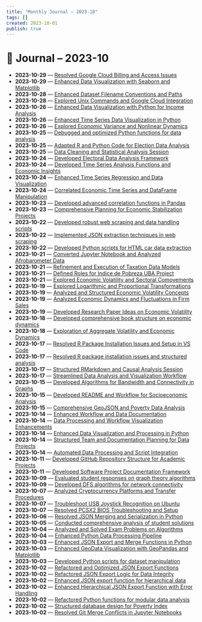 ```yaml
---
title: "Monthly Journal – 2023-10"
tags: []
created: 2023-10-01
publish: true
---
```


# 📅 Journal – 2023-10

- **2023-10-29** — [Resolved Google Cloud Billing and Access Issues](../Dev/2023-10-29_Resolved_Google_Cloud_Billing_and_Access_Issues.md)
- **2023-10-29** — [Enhanced Data Visualization with Seaborn and Matplotlib](../Dev/2023-10-29_Enhanced_Data_Visualization_with_Seaborn_and_Matpl.md)
- **2023-10-28** — [Enhanced Dataset Filename Conventions and Paths](../Dev/2023-10-28_Enhanced_Dataset_Filename_Conventions_and_Paths.md)
- **2023-10-28** — [Explored Unix Commands and Google Cloud Integration](../Dev/2023-10-28_Explored_Unix_Commands_and_Google_Cloud_Integratio.md)
- **2023-10-26** — [Enhanced Data Visualization with Python for Income Analysis](../Dev/2023-10-26_Enhanced_Data_Visualization_with_Python_for_Income.md)
- **2023-10-26** — [Enhanced Time Series Data Visualization in Python](../Dev/2023-10-26_Enhanced_Time_Series_Data_Visualization_in_Python.md)
- **2023-10-26** — [Explored Economic Variance and Nonlinear Dynamics](../Business/2023-10-26_Explored_Economic_Variance_and_Nonlinear_Dynamics.md)
- **2023-10-25** — [Debugged and optimized Python functions for data analysis](../Dev/2023-10-25_Debugged_and_optimized_Python_functions_for_data_a.md)
- **2023-10-25** — [Adapted R and Python Code for Election Data Analysis](../Dev/2023-10-25_Adapted_R_and_Python_Code_for_Election_Data_Analys.md)
- **2023-10-25** — [Data Cleaning and Statistical Analysis Session](../Dev/2023-10-25_Data_Cleaning_and_Statistical_Analysis_Session.md)
- **2023-10-24** — [Developed Electoral Data Analysis Framework](../Dev/2023-10-24_Developed_Electoral_Data_Analysis_Framework.md)
- **2023-10-24** — [Developed Time Series Analysis Functions and Economic Insights](../Business/2023-10-24_Developed_Time_Series_Analysis_Functions_and_Econo.md)
- **2023-10-24** — [Enhanced Time Series Regression and Data Visualization](../Dev/2023-10-24_Enhanced_Time_Series_Regression_and_Data_Visualiza.md)
- **2023-10-24** — [Correlated Economic Time Series and DataFrame Manipulation](../Dev/2023-10-24_Correlated_Economic_Time_Series_and_DataFrame_Mani.md)
- **2023-10-23** — [Developed advanced correlation functions in Pandas](../Dev/2023-10-23_Developed_advanced_correlation_functions_in_Pandas.md)
- **2023-10-23** — [Comprehensive Planning for Economic Stabilization Projects](../Business/2023-10-23_Comprehensive_Planning_for_Economic_Stabilization_.md)
- **2023-10-22** — [Developed robust web scraping and data handling scripts](../Dev/2023-10-22_Developed_robust_web_scraping_and_data_handling_sc.md)
- **2023-10-22** — [Implemented JSON extraction techniques in web scraping](../Dev/2023-10-22_Implemented_JSON_extraction_techniques_in_web_scra.md)
- **2023-10-22** — [Developed Python scripts for HTML car data extraction](../Dev/2023-10-22_Developed_Python_scripts_for_HTML_car_data_extract.md)
- **2023-10-21** — [Converted Jupyter Notebook and Analyzed Afrobarometer Data](../Dev/2023-10-21_Converted_Jupyter_Notebook_and_Analyzed_Afrobarome.md)
- **2023-10-21** — [Refinement and Execution of Taxation Data Models](../Dev/2023-10-21_Refinement_and_Execution_of_Taxation_Data_Models.md)
- **2023-10-21** — [Defined Roles for Indice de Pobreza UBA Project](../Business/2023-10-21_Defined_Roles_for_Indice_de_Pobreza_UBA_Project.md)
- **2023-10-21** — [Explored Economic Volatility and Sectoral Comovements](../Business/2023-10-21_Explored_Economic_Volatility_and_Sectoral_Comoveme.md)
- **2023-10-19** — [Explored Logarithmic and Proportional Transformations](../Business/2023-10-19_Explored_Logarithmic_and_Proportional_Transformati.md)
- **2023-10-19** — [Analyzed and Structured Economic Volatility Concepts](../Business/2023-10-19_Analyzed_and_Structured_Economic_Volatility_Concep.md)
- **2023-10-19** — [Analyzed Economic Dynamics and Fluctuations in Firm Sales](../Business/2023-10-19_Analyzed_Economic_Dynamics_and_Fluctuations_in_Fir.md)
- **2023-10-19** — [Developed Research Paper Ideas on Economic Volatility](../Business/2023-10-19_Developed_Research_Paper_Ideas_on_Economic_Volatil.md)
- **2023-10-18** — [Developed comprehensive book structure on economic dynamics](../Media/2023-10-18_Developed_comprehensive_book_structure_on_economic.md)
- **2023-10-18** — [Exploration of Aggregate Volatility and Economic Dynamics](../Business/2023-10-18_Exploration_of_Aggregate_Volatility_and_Economic_D.md)
- **2023-10-17** — [Resolved R Package Installation Issues and Setup in VS Code](../Dev/2023-10-17_Resolved_R_Package_Installation_Issues_and_Setup_i.md)
- **2023-10-17** — [Resolved R package installation issues and structured analysis](../Dev/2023-10-17_Resolved_R_package_installation_issues_and_structu.md)
- **2023-10-17** — [Structured RMarkdown and Causal Analysis Session](../Dev/2023-10-17_Structured_RMarkdown_and_Causal_Analysis_Session.md)
- **2023-10-17** — [Streamlined Data Analysis and Visualization Workflow](../Dev/2023-10-17_Streamlined_Data_Analysis_and_Visualization_Workfl.md)
- **2023-10-15** — [Developed Algorithms for Bandwidth and Connectivity in Graphs](../Dev/2023-10-15_Developed_Algorithms_for_Bandwidth_and_Connectivit.md)
- **2023-10-15** — [Developed README and Workflow for Socioeconomic Analysis](../Dev/2023-10-15_Developed_README_and_Workflow_for_Socioeconomic_An.md)
- **2023-10-15** — [Comprehensive GeoJSON and Poverty Data Analysis](../Dev/2023-10-15_Comprehensive_GeoJSON_and_Poverty_Data_Analysis.md)
- **2023-10-14** — [Enhanced Workflow and Data Documentation](../Dev/2023-10-14_Enhanced_Workflow_and_Data_Documentation.md)
- **2023-10-14** — [Data Processing and Workflow Visualization Enhancements](../Dev/2023-10-14_Data_Processing_and_Workflow_Visualization_Enhance.md)
- **2023-10-14** — [Enhanced Data Visualization and Processing in Python](../Dev/2023-10-14_Enhanced_Data_Visualization_and_Processing_in_Pyth.md)
- **2023-10-14** — [Structured Team and Documentation Planning for Data Projects](../Business/2023-10-14_Structured_Team_and_Documentation_Planning_for_Dat.md)
- **2023-10-14** — [Automated Data Processing and Script Integration](../Dev/2023-10-14_Automated_Data_Processing_and_Script_Integration.md)
- **2023-10-11** — [Developed GitHub Repository Structure for Academic Projects](../Dev/2023-10-11_Developed_GitHub_Repository_Structure_for_Academic.md)
- **2023-10-11** — [Developed Software Project Documentation Framework](../Dev/2023-10-11_Developed_Software_Project_Documentation_Framework.md)
- **2023-10-09** — [Evaluated student responses on graph theory algorithms](../Teaching/2023-10-09_Evaluated_student_responses_on_graph_theory_algori.md)
- **2023-10-09** — [Developed DFS algorithms for network connectivity](../Dev/2023-10-09_Developed_DFS_algorithms_for_network_connectivity.md)
- **2023-10-07** — [Analyzed Cryptocurrency Platforms and Transfer Procedures](../Business/2023-10-07_Analyzed_Cryptocurrency_Platforms_and_Transfer_Pro.md)
- **2023-10-07** — [Troubleshoot USB Joystick Recognition on Ubuntu](../Dev/2023-10-07_Troubleshoot_USB_Joystick_Recognition_on_Ubuntu.md)
- **2023-10-07** — [Resolved PCSX2 BIOS Troubleshooting and Setup](../Dev/2023-10-07_Resolved_PCSX2_BIOS_Troubleshooting_and_Setup.md)
- **2023-10-06** — [Resolved JSON Merging and Serialization in Python](../Dev/2023-10-06_Resolved_JSON_Merging_and_Serialization_in_Python.md)
- **2023-10-05** — [Conducted comprehensive analysis of student solutions](../Teaching/2023-10-05_Conducted_comprehensive_analysis_of_student_soluti.md)
- **2023-10-04** — [Analyzed and Solved Exam Problems on Algorithms](../Teaching/2023-10-04_Analyzed_and_Solved_Exam_Problems_on_Algorithms.md)
- **2023-10-04** — [Enhanced Python Data Processing Pipeline](../Dev/2023-10-04_Enhanced_Python_Data_Processing_Pipeline.md)
- **2023-10-03** — [Enhanced JSON Export and Merge Functions in Python](../Dev/2023-10-03_Enhanced_JSON_Export_and_Merge_Functions_in_Python.md)
- **2023-10-03** — [Enhanced GeoData Visualization with GeoPandas and Matplotlib](../Dev/2023-10-03_Enhanced_GeoData_Visualization_with_GeoPandas_and_.md)
- **2023-10-03** — [Developed Python scripts for dataset manipulation](../Dev/2023-10-03_Developed_Python_scripts_for_dataset_manipulation.md)
- **2023-10-02** — [Refactored and Optimized JSON Export Functions](../Dev/2023-10-02_Refactored_and_Optimized_JSON_Export_Functions.md)
- **2023-10-02** — [Refactored JSON Export Logic for Data Integrity](../Dev/2023-10-02_Refactored_JSON_Export_Logic_for_Data_Integrity.md)
- **2023-10-02** — [Enhanced JSON export function for hierarchical data](../Dev/2023-10-02_Enhanced_JSON_export_function_for_hierarchical_dat.md)
- **2023-10-02** — [Enhanced Hierarchical JSON Export Function with Error Handling](../Dev/2023-10-02_Enhanced_Hierarchical_JSON_Export_Function_with_Er.md)
- **2023-10-02** — [Refactored Python functions for modular data analysis](../Dev/2023-10-02_Refactored_Python_functions_for_modular_data_analy.md)
- **2023-10-02** — [Structured database design for Poverty Index](../Dev/2023-10-02_Structured_database_design_for_Poverty_Index.md)
- **2023-10-02** — [Resolved Git Merge Conflicts in Jupyter Notebooks](../Dev/2023-10-02_Resolved_Git_Merge_Conflicts_in_Jupyter_Notebooks.md)